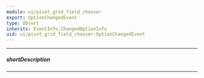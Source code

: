 ```yaml
---
module: ui/pivot_grid_field_chooser
export: OptionChangedEvent
type: Object
inherits: EventInfo,ChangedOptionInfo
uid: ui/pivot_grid_field_chooser:OptionChangedEvent
---
```

---
##### shortDescription
<!-- Description goes here -->

---
<!-- Description goes here -->